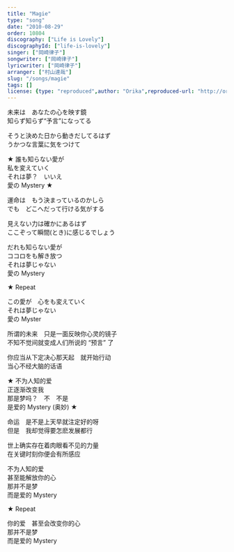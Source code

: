 ```yaml
---
title: "Magie"
type: "song"
date: "2010-08-29"
order: 10804
discography: ["Life is Lovely"]
discographyId: ["life-is-lovely"]
singer: ["岡崎律子"]
songwriter: ["岡崎律子"]
lyricwriter: ["岡崎律子"]
arranger: ["村山達哉"]
slug: "/songs/magie"
tags: []
license: {type: "reproduced",author: "Orika",reproduced-url: "http://orikamushi.myweb.hinet.net/",reproduced-website: "織歌蟲網站"}
---
```


未来は　あなたの心を映す鏡   
知らず知らず“予言”になってる   
  
そうと決めた日から動きだしてるはず   
うかつな言葉に気をつけて   
  
★ 誰も知らない愛が   
私を変えていく   
それは夢？　いいえ   
愛の Mystery ★  
  
運命は　もう決まっているのかしら   
でも　どこへだって行ける気がする   
  
見えない力は確かにあるはず   
ここぞって瞬間(とき)に感じるでしょう   
  
だれも知らない愛が   
ココロをも解き放つ   
それは夢じゃない   
愛の Mystery   
  
★ Repeat   
  
この愛が　心をも変えていく   
それは夢じゃない   
愛の Myster  
  
  <!-- 翻译 -->

所谓的未来　只是一面反映你心灵的镜子  
不知不觉间就变成人们所说的 “预言” 了   
  
你应当从下定决心那天起　就开始行动  
当心不经大脑的话语  
  
★ 不为人知的爱  
正逐渐改变我  
那是梦吗？　不　不是  
是爱的 Mystery (奥妙) ★  
  
命运　是不是上天早就注定好的呀  
但是　我却觉得要怎麽发展都行  
  
世上确实存在着肉眼看不见的力量  
在关键时刻你便会有所感应  
  
不为人知的爱  
甚至能解放你的心  
那并不是梦  
而是爱的 Mystery  
  
★ Repeat   
  
你的爱　甚至会改变你的心  
那并不是梦  
而是爱的 Mystery
